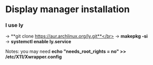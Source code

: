 # Display manager installation</br>

### I use ly</br>
-> **git clone https://aur.archlinux.org/ly.git**</br>
-> **makepkg -si**</br>
-> **systemctl enable ly.service**</br>

Notes: you may need **echo "needs_root_rights = no" >> /etc/X11/Xwrapper.config**</br>
